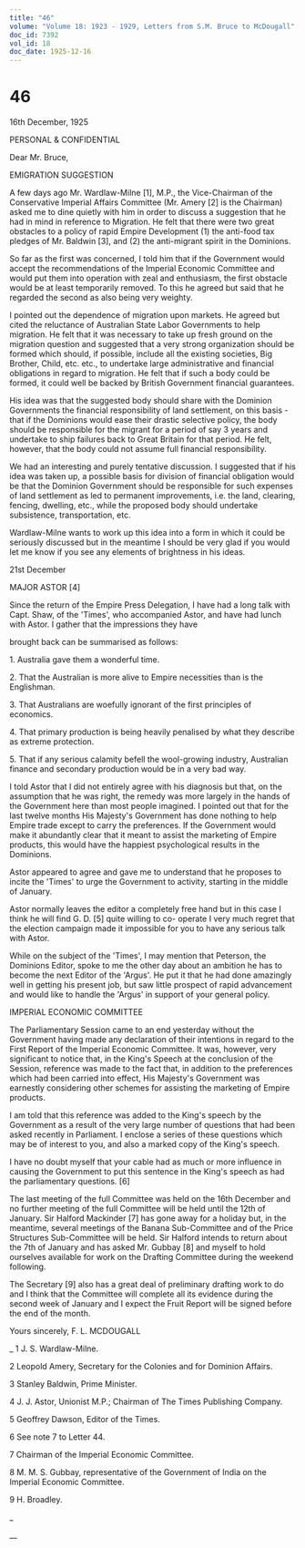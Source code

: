 ```yaml
---
title: "46"
volume: "Volume 18: 1923 - 1929, Letters from S.M. Bruce to McDougall"
doc_id: 7392
vol_id: 18
doc_date: 1925-12-16
---
```


# 46

16th December, 1925

PERSONAL &amp; CONFIDENTIAL

Dear Mr. Bruce,

EMIGRATION SUGGESTION

A few days ago Mr. Wardlaw-Milne [1], M.P., the Vice-Chairman of the Conservative Imperial Affairs Committee (Mr. Amery [2] is the Chairman) asked me to dine quietly with him in order to discuss a suggestion that he had in mind in reference to Migration. He felt that there were two great obstacles to a policy of rapid Empire Development (1) the anti-food tax pledges of Mr. Baldwin [3], and (2) the anti-migrant spirit in the Dominions.

So far as the first was concerned, I told him that if the Government would accept the recommendations of the Imperial Economic Committee and would put them into operation with zeal and enthusiasm, the first obstacle would be at least temporarily removed. To this he agreed but said that he regarded the second as also being very weighty.

I pointed out the dependence of migration upon markets. He agreed but cited the reluctance of Australian State Labor Governments to help migration. He felt that it was necessary to take up fresh ground on the migration question and suggested that a very strong organization should be formed which should, if possible, include all the existing societies, Big Brother, Child, etc. etc., to undertake large administrative and financial obligations in regard to migration. He felt that if such a body could be formed, it could well be backed by British Government financial guarantees.

His idea was that the suggested body should share with the Dominion Governments the financial responsibility of land settlement, on this basis -that if the Dominions would ease their drastic selective policy, the body should be responsible for the migrant for a period of say 3 years and undertake to ship failures back to Great Britain for that period. He felt, however, that the body could not assume full financial responsibility.

We had an interesting and purely tentative discussion. I suggested that if his idea was taken up, a possible basis for division of financial obligation would be that the Dominion Government should be responsible for such expenses of land settlement as led to permanent improvements, i.e. the land, clearing, fencing, dwelling, etc., while the proposed body should undertake subsistence, transportation, etc.

Wardlaw-Milne wants to work up this idea into a form in which it could be seriously discussed but in the meantime I should be very glad if you would let me know if you see any elements of brightness in his ideas.

21st December

MAJOR ASTOR [4]

Since the return of the Empire Press Delegation, I have had a long talk with Capt. Shaw, of the 'Times', who accompanied Astor, and have had lunch with Astor. I gather that the impressions they have 

brought back can be summarised as follows:

1\. Australia gave them a wonderful time.

2\. That the Australian is more alive to Empire necessities than is the Englishman.

3\. That Australians are woefully ignorant of the first principles of economics.

4\. That primary production is being heavily penalised by what they describe as extreme protection.

5\. That if any serious calamity befell the wool-growing industry, Australian finance and secondary production would be in a very bad way.

I told Astor that I did not entirely agree with his diagnosis but that, on the assumption that he was right, the remedy was more largely in the hands of the Government here than most people imagined. I pointed out that for the last twelve months His Majesty's Government has done nothing to help Empire trade except to carry the preferences. If the Government would make it abundantly clear that it meant to assist the marketing of Empire products, this would have the happiest psychological results in the Dominions.

Astor appeared to agree and gave me to understand that he proposes to incite the 'Times' to urge the Government to activity, starting in the middle of January.

Astor normally leaves the editor a completely free hand but in this case I think he will find G. D. [5] quite willing to co- operate I very much regret that the election campaign made it impossible for you to have any serious talk with Astor.

While on the subject of the 'Times', I may mention that Peterson, the Dominions Editor, spoke to me the other day about an ambition he has to become the next Editor of the 'Argus'. He put it that he had done amazingly well in getting his present job, but saw little prospect of rapid advancement and would like to handle the 'Argus' in support of your general policy.

IMPERIAL ECONOMIC COMMITTEE

The Parliamentary Session came to an end yesterday without the Government having made any declaration of their intentions in regard to the First Report of the Imperial Economic Committee. It was, however, very significant to notice that, in the King's Speech at the conclusion of the Session, reference was made to the fact that, in addition to the preferences which had been carried into effect, His Majesty's Government was earnestly considering other schemes for assisting the marketing of Empire products.

I am told that this reference was added to the King's speech by the Government as a result of the very large number of questions that had been asked recently in Parliament. I enclose a series of these questions which may be of interest to you, and also a marked copy of the King's speech.

I have no doubt myself that your cable had as much or more influence in causing the Government to put this sentence in the King's speech as had the parliamentary questions. [6]

The last meeting of the full Committee was held on the 16th December and no further meeting of the full Committee will be held until the 12th of January. Sir Halford Mackinder [7] has gone away for a holiday but, in the meantime, several meetings of the Banana Sub-Committee and of the Price Structures Sub-Committee will be held. Sir Halford intends to return about the 7th of January and has asked Mr. Gubbay [8] and myself to hold ourselves available for work on the Drafting Committee during the weekend following.

The Secretary [9] also has a great deal of preliminary drafting work to do and I think that the Committee will complete all its evidence during the second week of January and I expect the Fruit Report will be signed before the end of the month.

Yours sincerely, F. L. MCDOUGALL 

_ 1 J. S. Wardlaw-Milne.

2 Leopold Amery, Secretary for the Colonies and for Dominion Affairs.

3 Stanley Baldwin, Prime Minister.

4 J. J. Astor, Unionist M.P.; Chairman of The Times Publishing Company.

5 Geoffrey Dawson, Editor of the Times.

6 See note 7 to Letter 44.

7 Chairman of the Imperial Economic Committee.

8 M. M. S. Gubbay, representative of the Government of India on the Imperial Economic Committee.

9 H. Broadley.

_

__
